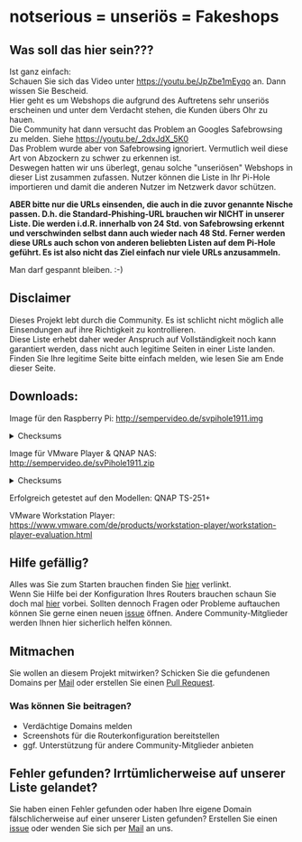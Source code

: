 # notserious = unseriös = Fakeshops

## Was soll das hier sein???

Ist ganz einfach:<br>
Schauen Sie sich das Video unter https://youtu.be/JpZbe1mEyqo an. Dann wissen Sie Bescheid.<br>
Hier geht es um Webshops die aufgrund des Auftretens sehr unseriös erscheinen und unter dem Verdacht stehen, die Kunden übers Ohr zu hauen.<br>
Die Community hat dann versucht das Problem an Googles Safebrowsing zu melden. Siehe https://youtu.be/_2dxJdX_5K0 <br>
Das Problem wurde aber von Safebrowsing ignoriert. Vermutlich weil diese Art von Abzockern zu schwer zu erkennen ist.<br>
Deswegen hatten wir uns überlegt, genau solche "unseriösen" Webshops in dieser List zusammen zufassen. Nutzer können die Liste in Ihr Pi-Hole importieren und damit die anderen Nutzer im Netzwerk davor schützen.

<b>ABER bitte nur die URLs einsenden, die auch in die zuvor genannte Nische passen. D.h. die Standard-Phishing-URL brauchen wir NICHT in unserer Liste. Die werden i.d.R. innerhalb von 24 Std. von Safebrowsing erkennt und verschwinden selbst dann auch wieder nach 48 Std. Ferner werden diese URLs auch schon von anderen beliebten Listen auf dem Pi-Hole geführt. Es ist also nicht das Ziel einfach nur viele URLs anzusammeln.</b>

Man darf gespannt bleiben. :-)


## Disclaimer
Dieses Projekt lebt durch die Community. Es ist schlicht nicht möglich alle Einsendungen auf ihre Richtigkeit zu kontrollieren.<br>
Diese Liste erhebt daher weder Anspruch auf Vollständigkeit noch kann garantiert werden, dass nicht auch legitime Seiten in einer Liste landen.<br>
Finden Sie Ihre legitime Seite bitte einfach melden, wie lesen Sie am Ende dieser Seite.

## Downloads:

Image für den Raspberry Pi: http://sempervideo.de/svpihole1911.img
<details><summary>Checksums</summary>
sha256: 86134d69d18994754cbf367fc5b5e269060bf2b8aa7aff4b16f0109b72a7175f<br>
md5: 5aefe8ee2fe041813318d056fa1ed085
</details>

Image für VMware Player & QNAP NAS: http://sempervideo.de/svPihole1911.zip

<details><summary>Checksums</summary>
sha256: 93a4d91dc78898ebca0861d3124aae95fd73b6285cda2831ecc33c3542088dda<br>
md5: 24abf6430c1e8c53c4c464b4688d8148
</details>

Erfolgreich getestet auf den Modellen: QNAP TS-251+

VMware Workstation Player: https://www.vmware.com/de/products/workstation-player/workstation-player-evaluation.html

## Hilfe gefällig?

Alles was Sie zum Starten brauchen finden Sie [hier](./doku/hardwareliste.md) verlinkt.<br>
Wenn Sie Hilfe bei der Konfiguration Ihres Routers brauchen schaun Sie doch mal [hier](https://github.com/RPiList/specials/tree/master/RouterKonfiguration) vorbei.
Sollten dennoch Fragen oder Probleme auftauchen können Sie gerne einen neuen [issue](https://github.com/RPiList/specials/issues) öffnen. Andere Community-Mitglieder werden Ihnen hier sicherlich helfen können.

## Mitmachen
Sie wollen an diesem Projekt mitwirken? Schicken Sie die gefundenen Domains per [Mail](mailto:rpilist@gmail.com) oder erstellen Sie einen [Pull Request](./doku/PullRequest.md).<br>
### Was können Sie beitragen?
- Verdächtige Domains melden
- Screenshots für die Routerkonfiguration bereitstellen
- ggf. Unterstützung für andere Community-Mitglieder anbieten

## Fehler gefunden? Irrtümlicherweise auf unserer Liste gelandet?
Sie haben einen Fehler gefunden oder haben Ihre eigene Domain fälschlicherweise auf einer unserer Listen gefunden? Erstellen Sie einen [issue](https://github.com/RPiList/specials/issues) oder wenden Sie sich per [Mail](mailto:rpilist@gmail.com) an uns.
